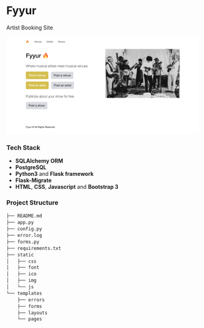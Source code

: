 # Fyyur
Artist Booking Site

![Fyyur-Homepage](static/img/Homepage.png)

### Tech Stack

* **SQLAlchemy ORM**
* **PostgreSQL**
* **Python3** and **Flask framework**
* **Flask-Migrate** 
* **HTML**, **CSS**, **Javascript** and **Bootstrap 3**

### Project Structure

  ```sh
  ├── README.md
  ├── app.py
  ├── config.py
  ├── error.log
  ├── forms.py
  ├── requirements.txt
  ├── static
  │   ├── css 
  │   ├── font
  │   ├── ico
  │   ├── img
  │   └── js
  └── templates
      ├── errors
      ├── forms
      ├── layouts
      └── pages
  
